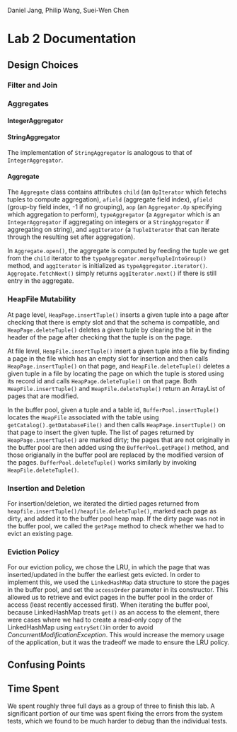Daniel Jang, Philip Wang, Suei-Wen Chen

# Lab 2 Documentation

## Design Choices

### Filter and Join

### Aggregates
#### IntegerAggregator

#### StringAggregator
The implementation of `StringAggregator` is analogous to that of `IntegerAggregator`.

#### Aggregate
The `Aggregate` class contains attributes `child` (an `OpIterator` which fetechs tuples to compute aggregation), `afield` (aggregate field index), `gfield` (group-by field index, -1 if no grouping), `aop` (an `Aggregator.Op` specifying which aggregation to perform), `typeAggregator` (a `Aggregator` which is an `IntegerAggregator` if aggregating on integers or a `StringAggregator` if aggregating on string), and `aggIterator` (a `TupleIterator` that can iterate through the resulting set after aggregation).

In `Aggregate.open()`, the aggregate is computed by feeding the tuple we get from the `child` iterator to the `typeAggregator.mergeTupleIntoGroup()` method, and `aggIterator` is initialized as `typeAggregator.iterator()`. `Aggregate.fetchNext()` simply returns `aggIterator.next()` if there is still entry in the aggregate.

### HeapFile Mutability
At page level, `HeapPage.insertTuple()` inserts a given tuple into a page after checking that there is empty slot and that the schema is compatible, and `HeapPage.deleteTuple()` deletes a given tuple by clearing the bit in the header of the page after checking that the tuple is on the page.

At file level, `HeapFile.insertTuple()` insert a given tuple into a file by finding a page in the file which has an empty slot for insertion and then calls `HeapPage.insertTuple()` on that page, and `HeapFile.deleteTuple()` deletes a given tuple in a file by locating the page on which the tuple is stored using its record id and calls `HeapPage.deleteTuple()` on that page. Both `HeapFile.insertTuple()` and `HeapFile.deleteTuple()` return an ArrayList of pages that are modified.

In the buffer pool, given a tuple and a table id, `BufferPool.insertTuple()` locates the `HeapFile` associated with the table using `getCatalog().getDatabaseFile()` and then calls `HeapPage.insertTuple()` on that page to insert the given tuple. The list of pages returned by `HeapPage.insertTuple()` are marked dirty; the pages that are not originally in the buffer pool are then added using the `BufferPool.getPage()` method, and those origianally in the buffer pool are replaced by the modified version of the pages. `BufferPool.deleteTuple()` works similarly by invoking `HeapFile.deleteTuple()`.


### Insertion and Deletion

For insertion/deletion, we iterated the dirtied pages returned from `heapfile.insertTuple()/heapfile.deleteTuple()`, marked each page as dirty, and added it to the buffer pool heap map. If the dirty page was not in the buffer pool, we called the `getPage` method to check whether we had to evict an existing page.

### Eviction Policy

For our eviction policy, we chose the LRU, in which the page that was inserted/updated in the buffer the earliest gets evicted. In order to implement this, we used the `LinkedHashMap` data structure to store the pages in the buffer pool, and set the `accessOrder` parameter in its constructor. This allowed us to retrieve and evict pages in the buffer pool in the order of access (least recently accessed first). When iterating the buffer pool, because LinkedHashMap treats `get()` as an access to the element, there were cases where we had to create a read-only copy of the LinkedHashMap using `entrySet()`in order to avoid _ConcurrentModificationException_. This would increase the memory usage of the application, but it was the tradeoff we made to ensure the LRU policy.

## Confusing Points

## Time Spent

We spent roughly three full days as a group of three to finish this lab. A significant portion of our time was spent fixing the errors from the system tests, which we found to be much harder to debug than the individual tests.
